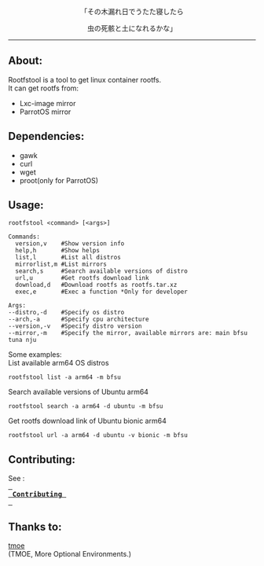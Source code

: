 <p align="center">「その木漏れ日でうたた寝したら</p>  
<p align="center">虫の死骸と土になれるかな」</p>  

-------- 
## About:
Rootfstool is a tool to get linux container rootfs.       
It can get rootfs from:
- Lxc-image mirror
- ParrotOS mirror
## Dependencies:
- gawk
- curl
- wget
- proot(only for ParrotOS)
## Usage:
```
rootfstool <command> [<args>]

Commands:
  version,v    #Show version info
  help,h       #Show helps
  list,l       #List all distros
  mirrorlist,m #List mirrors
  search,s     #Search available versions of distro
  url,u        #Get rootfs download link
  download,d   #Download rootfs as rootfs.tar.xz
  exec,e       #Exec a function *Only for developer

Args:
--distro,-d    #Specify os distro
--arch,-a      #Specify cpu architecture
--version,-v   #Specify distro version
--mirror,-m    #Specify the mirror, available mirrors are: main bfsu tuna nju

```
Some examples:   
List available arm64 OS distros
```
rootfstool list -a arm64 -m bfsu
```
Search available versions of Ubuntu arm64
```
rootfstool search -a arm64 -d ubuntu -m bfsu
```
Get rootfs download link of Ubuntu bionic arm64
```
rootfstool url -a arm64 -d ubuntu -v bionic -m bfsu
```
## Contributing:
See :      
**[<kbd> <br> Contributing <br> </kbd>](https://github.com/Moe-hacker/rootfstool/blob/main/CONTRIBUTING.md)**
## Thanks to:
[tmoe](https://github.com/2moe/tmoe)    
(TMOE, More Optional Environments.)      

